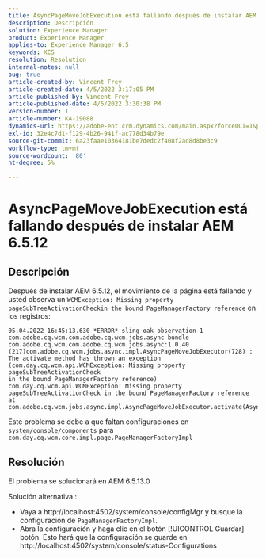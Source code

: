 ```yaml
---
title: AsyncPageMoveJobExecution está fallando después de instalar AEM 6.5.12
description: Descripción
solution: Experience Manager
product: Experience Manager
applies-to: Experience Manager 6.5
keywords: KCS
resolution: Resolution
internal-notes: null
bug: true
article-created-by: Vincent Frey
article-created-date: 4/5/2022 3:17:05 PM
article-published-by: Vincent Frey
article-published-date: 4/5/2022 3:30:38 PM
version-number: 1
article-number: KA-19088
dynamics-url: https://adobe-ent.crm.dynamics.com/main.aspx?forceUCI=1&pagetype=entityrecord&etn=knowledgearticle&id=a9c8686e-f3b4-ec11-983f-000d3a5d0d94
exl-id: 32e4c7d1-f129-4b26-941f-ac778d34b79e
source-git-commit: 6a23faae10364181be7dedc2f408f2ad8d8be3c9
workflow-type: tm+mt
source-wordcount: '80'
ht-degree: 5%

---
```


# AsyncPageMoveJobExecution está fallando después de instalar AEM 6.5.12

## Descripción


Después de instalar AEM 6.5.12, el movimiento de la página está fallando y usted observa un `WCMException: Missing property pageSubTreeActivationCheckin the bound PageManagerFactory reference` en los registros:

```
05.04.2022 16:45:13.630 *ERROR* sling-oak-observation-1 com.adobe.cq.wcm.com.adobe.cq.wcm.jobs.async bundle 
com.adobe.cq.wcm.com.adobe.cq.wcm.jobs.async:1.0.40 (217)com.adobe.cq.wcm.jobs.async.impl.AsyncPageMoveJobExecutor(728) : 
The activate method has thrown an exception (com.day.cq.wcm.api.WCMException: Missing property pageSubTreeActivationCheck
in the bound PageManagerFactory reference)
com.day.cq.wcm.api.WCMException: Missing property pageSubTreeActivationCheck in the bound PageManagerFactory reference
at com.adobe.cq.wcm.jobs.async.impl.AsyncPageMoveJobExecutor.activate(AsyncPageMoveJobExecutor.java:350)
```


Este problema se debe a que faltan configuraciones en `system/console/components` para `com.day.cq.wcm.core.impl.page.PageManagerFactoryImpl`


## Resolución


El problema se solucionará en AEM 6.5.13.0

Solución alternativa : 
- Vaya a http://localhost:4502/system/console/configMgr y busque la configuración de `PageManagerFactoryImpl`.
- Abra la configuración y haga clic en el botón [!UICONTROL Guardar] botón. Esto hará que la configuración se guarde en http://localhost:4502/system/console/status-Configurations
